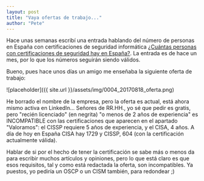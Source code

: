 ```yaml
---
layout: post
title: "Vaya ofertas de trabajo..."
author: "Pete"
---
```


Hace unas semanas escribí una entrada hablando del número de personas en España con certificaciones de seguridad informática [¿Cuántas personas con certificaciones de seguridad hay en España?](https://livefromsec.github.io/2017-07-21/cuantas-personas-con). La entrada es de hace un mes, por lo que los números seguirán siendo válidos.

Bueno, pues hace unos días un amigo me enseñaba la siguiente oferta de trabajo:

![placeholder]({{ site.url }}/assets/img/0004_20170818_oferta.png)

He borrado el nombre de la empresa, pero la oferta es actual, está ahora mismo activa en LinkedIn... Señores de RR.HH., yo sé que pedir es gratis, pero "recién licenciado" (en negrita) "o menos de 2 años de experiencia" es INCOMPATIBLE con las certificaciones que aparecen en el apartado "Valoramos": el CISSP requiere 5 años de experiencia, y el CISA, 4 años. A día de hoy en España CISA hay 1729 y CISSP, 604 (con la certificación actualmente válida).

Hablar de si por el hecho de tener la certificación se sabe más o menos da para escribir muchos artículos y opiniones, pero lo que está claro es que esos requisitos, tal y como está redactada la oferta, son incompatibles. Ya puestos, yo pediría un OSCP o un CISM también, para redondear ;) 
